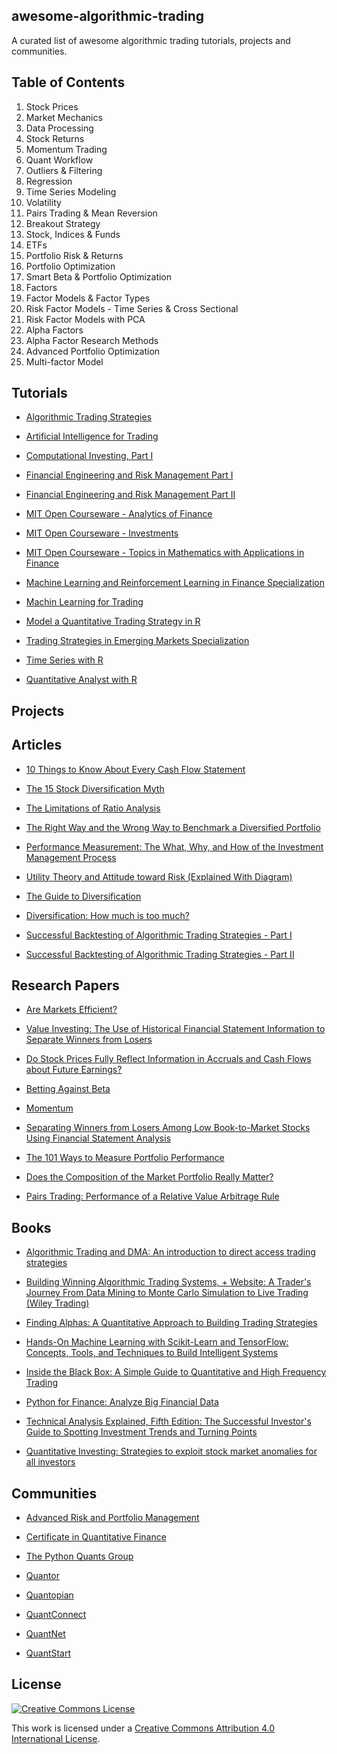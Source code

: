 ## awesome-algorithmic-trading

A curated list of awesome algorithmic trading tutorials, projects and communities.

## Table of Contents

1. Stock Prices
2. Market Mechanics
3. Data Processing
4. Stock Returns
5. Momentum Trading
6. Quant Workflow
7. Outliers & Filtering
8. Regression
9. Time Series Modeling
10. Volatility
11. Pairs Trading & Mean Reversion
12. Breakout Strategy
13. Stock, Indices & Funds
14. ETFs
15. Portfolio Risk & Returns
16. Portfolio Optimization
17. Smart Beta & Portfolio Optimization
18. Factors
19. Factor Models & Factor Types
20. Risk Factor Models - Time Series & Cross Sectional
21. Risk Factor Models with PCA
22. Alpha Factors
23. Alpha Factor Research Methods
24. Advanced Portfolio Optimization
25. Multi-factor Model

## Tutorials
- [Algorithmic Trading Strategies](https://www.experfy.com/training/courses/algorithmic-trading-strategies)

- [Artificial Intelligence for Trading](https://www.udacity.com/course/ai-for-trading--nd880)

- [Computational Investing, Part I](https://www.coursera.org/learn/computational-investing)

- [Financial Engineering and Risk Management Part I](https://www.coursera.org/learn/financial-engineering-1/)

- [Financial Engineering and Risk Management Part II](https://www.coursera.org/learn/financial-engineering-2/)

- [MIT Open Courseware - Analytics of Finance](https://ocw.mit.edu/courses/sloan-school-of-management/15-450-analytics-of-finance-fall-2010/)

- [MIT Open Courseware - Investments](https://ocw.mit.edu/courses/sloan-school-of-management/15-433-investments-spring-2003/)

- [MIT Open Courseware - Topics in Mathematics with Applications in Finance](https://ocw.mit.edu/courses/mathematics/18-s096-topics-in-mathematics-with-applications-in-finance-fall-2013/)

- [Machine Learning and Reinforcement Learning in Finance Specialization](https://www.coursera.org/specializations/machine-learning-reinforcement-finance)

- [Machin Learning for Trading](https://www.udacity.com/course/machine-learning-for-trading--ud501)

- [Model a Quantitative Trading Strategy in R](https://www.datacamp.com/courses/model-a-quantitative-trading-strategy-in-r/)

- [Trading Strategies in Emerging Markets Specialization](https://www.coursera.org/specializations/trading-strategy)

- [Time Series with R](https://www.datacamp.com/tracks/time-series-with-r)

- [Quantitative  Analyst with R](https://www.datacamp.com/tracks/quantitative-analyst-with-r)


## Projects

## Articles

- [10 Things to Know About Every Cash Flow Statement](https://investinganswers.com/education/financial-statement-analysis/10-things-know-about-every-cash-flow-statement-1023)

- [The 15 Stock Diversification Myth](http://www.efficientfrontier.com/ef/900/15st.htm)

- [The Limitations of Ratio Analysis](https://www.accountingtools.com/articles/what-are-the-limitations-of-ratio-analysis.html)

- [The Right Way and the Wrong Way to Benchmark a Diversified Portfolio](https://blog.wealthfront.com/benchmark-diversified-portfolio/)

- [Performance Measurement: The What, Why, and How of the Investment Management Process](https://blogs.cfainstitute.org/investor/2012/06/01/performance-measurement-and-attribution-the-what-why-and-how-of-the-investment-management-process/)

- [Utility Theory and Attitude toward Risk (Explained With Diagram)](http://www.economicsdiscussion.net/articles/utility-theory-and-attitude-toward-risk-explained-with-diagram/1384)

- [The Guide to Diversification](https://www.fidelity.com/viewpoints/investing-ideas/guide-to-diversification)

- [Diversification: How much is too much?](https://www.livemint.com/Money/dvv39OemfWlZ2zPB9RGobL/Diversification-How-much-is-too-much.html)

- [Successful Backtesting of Algorithmic Trading Strategies - Part I](https://www.quantstart.com/articles/Successful-Backtesting-of-Algorithmic-Trading-Strategies-Part-I)

- [Successful Backtesting of Algorithmic Trading Strategies - Part II](https://www.quantstart.com/articles/Successful-Backtesting-of-Algorithmic-Trading-Strategies-Part-II)

## Research Papers

- [Are Markets Efficient?](http://review.chicagobooth.edu/economics/2016/video/are-markets-efficient)

- [Value Investing: The Use of Historical Financial Statement Information to Separate Winners from Losers](https://www.chicagobooth.edu/~/media/FE874EE65F624AAEBD0166B1974FD74D.pdf)

- [Do Stock Prices Fully Reflect Information in Accruals and Cash Flows about Future Earnings?](http://econ.au.dk/fileadmin/Economics_Business/Education/Summer_University_2012/6308_Advanced_Financial_Accounting/Advanced_Financial_Accounting/2/Sloan_1996_TAR.pdf)

- [Betting Against Beta](http://pages.stern.nyu.edu/~lpederse/papers/BettingAgainstBeta.pdf)

- [Momentum](https://papers.ssrn.com/sol3/papers.cfm?abstract_id=299107)

- [Separating Winners from Losers Among Low Book-to-Market Stocks Using Financial Statement Analysis](https://papers.ssrn.com/sol3/papers.cfm?abstract_id=403180)

- [The 101 Ways to Measure Portfolio Performance](https://papers.ssrn.com/sol3/papers.cfm?abstract_id=1326076)

- [Does the Composition of the Market Portfolio Really Matter?](https://faculty.mccombs.utexas.edu/keith.brown/Research/JPM-12.87.pdf)

- [Pairs Trading: Performance of a Relative Value Arbitrage Rule](https://papers.ssrn.com/sol3/papers.cfm?abstract_id=141615)

## Books
- [Algorithmic Trading and DMA: An introduction to direct access trading strategies](https://www.amazon.com/gp/product/0956399207/ref=as_li_tf_tl?ie=UTF8&camp=1789&creative=9325&creativeASIN=0956399207&linkCode=as2&tag=quant0f-20)

- [Building Winning Algorithmic Trading Systems, + Website: A Trader's Journey From Data Mining to Monte Carlo Simulation to Live Trading (Wiley Trading)](https://www.amazon.com/Building-Winning-Algorithmic-Trading-Systems/dp/1118778987/ref=sr_1_1?s=books&ie=UTF8&qid=1538798383&sr=1-1&keywords=Building+Winning+Algorithmic+Trading+Systems%2C+%2B+Website%3A+A+Trader%27s+Journey+From+Data+Mining+to+Monte+Carlo+Simulation+to+Live+Trading+%28Wiley+Trading)

- [Finding Alphas: A Quantitative Approach to Building Trading Strategies](https://www.amazon.com/Finding-Alphas-Quantitative-Approach-Strategies/dp/1119057868/ref=sr_1_1?ie=UTF8&qid=1538798212&sr=8-1&keywords=finding+alpha)

- [Hands-On Machine Learning with Scikit-Learn and TensorFlow: Concepts, Tools, and Techniques to Build Intelligent Systems](https://www.amazon.com/Hands-Machine-Learning-Scikit-Learn-TensorFlow/dp/1491962291/ref=sr_1_1?ie=UTF8&qid=1538798436&sr=8-1&keywords=hands+on+machine+learning+with+scikit-learn+and+tensorflow)

- [Inside the Black Box: A Simple Guide to Quantitative and High Frequency Trading](https://www.amazon.com/Inside-Black-Box-Quantitative-Frequency-ebook/dp/B00BZ9WAVW)

- [Python for Finance: Analyze Big Financial Data](https://www.amazon.com/Python-Finance-Mastering-Data-Driven/dp/1492024333/ref=sr_1_4?ie=UTF8&qid=1538798406&sr=8-4&keywords=python+for+finance)


- [Technical Analysis Explained, Fifth Edition: The Successful Investor's Guide to Spotting Investment Trends and Turning Points](https://www.amazon.com/Technical-Analysis-Explained-Fifth-Successful-ebook/dp/B00H878Q2W)

- [Quantitative Investing: Strategies to exploit stock market anomalies for all investors](https://www.amazon.com/Quantitative-Investing-Strategies-anomalies-investors/dp/0857193007/ref=tmm_pap_swatch_0?_encoding=UTF8&qid=&sr=)

## Communities
- [Advanced Risk and Portfolio Management](https://www.arpm.co/)

- [Certificate in Quantitative Finance](https://www.cqf.com/)

- [The Python Quants Group](http://tpq.io/)

- [Quantor](https://quantor.co/)

- [Quantopian](https://www.quantopian.com/home)

- [QuantConnect](https://www.quantconnect.com/)

- [QuantNet](https://quantnet.com/courses/)

- [QuantStart](https://www.quantstart.com/)


## License

[![Creative Commons License](http://i.creativecommons.org/l/by/4.0/88x31.png)](https://creativecommons.org/licenses/by/4.0/)

This work is licensed under a [Creative Commons Attribution 4.0 International License](http://creativecommons.org/licenses/by/4.0/).
